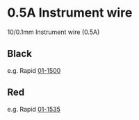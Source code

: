 # 0.5A Instrument wire

10/0.1mm Instrument wire (0.5A)

## Black

e.g. Rapid [01-1500](https://www.rapidonline.com/rapid-gw011500-10-0-1mm-equipment-wire-black-100m-01-1500)

## Red

e.g. Rapid [01-1535](https://www.rapidonline.com/rapid-gw011535-10-0-1mm-equipment-wire-red-100m-01-1535)
